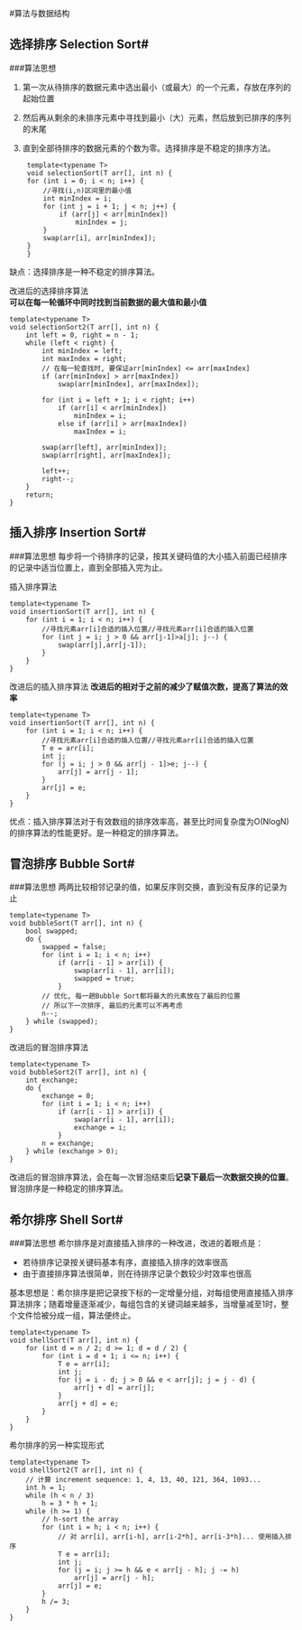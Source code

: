#算法与数据结构

## 选择排序 Selection Sort#
###算法思想
1. 第一次从待排序的数据元素中选出最小（或最大）的一个元素，存放在序列的起始位置
2. 然后再从剩余的未排序元素中寻找到最小（大）元素，然后放到已排序的序列的末尾
3. 直到全部待排序的数据元素的个数为零。选择排序是不稳定的排序方法。

        template<typename T>
        void selectionSort(T arr[], int n) {
    	for (int i = 0; i < n; i++) {
    		//寻找(i,n)区间里的最小值
    		int minIndex = i;
    		for (int j = i + 1; j < n; j++) {
    			if (arr[j] < arr[minIndex])
    				minIndex = j;
    		}
    		swap(arr[i], arr[minIndex]);
    	}
        }
缺点：选择排序是一种不稳定的排序算法。

改进后的选择排序算法  
**可以在每一轮循环中同时找到当前数据的最大值和最小值**
    
    template<typename T>
    void selectionSort2(T arr[], int n) {
    	int left = 0, right = n - 1;
    	while (left < right) {
    		int minIndex = left;
    		int maxIndex = right;
    		// 在每一轮查找时, 要保证arr[minIndex] <= arr[maxIndex]
    		if (arr[minIndex] > arr[maxIndex])
    			swap(arr[minIndex], arr[maxIndex]);
    
    		for (int i = left + 1; i < right; i++)
    			if (arr[i] < arr[minIndex])
    				minIndex = i;
    			else if (arr[i] > arr[maxIndex])
    				maxIndex = i;
    
    		swap(arr[left], arr[minIndex]);
    		swap(arr[right], arr[maxIndex]);
    
    		left++;
    		right--;
    	}
    	return;
    }
  
## 插入排序 Insertion Sort#
###算法思想
每步将一个待排序的记录，按其关键码值的大小插入前面已经排序的记录中适当位置上，直到全部插入完为止。

插入排序算法

    template<typename T>
    void insertionSort(T arr[], int n) {
    	for (int i = 1; i < n; i++) {
    		//寻找元素arr[i]合适的插入位置//寻找元素arr[i]合适的插入位置
    		for (int j = i; j > 0 && arr[j-1]>a[j]; j--) {
    			swap(arr[j],arr[j-1]);
    		}
    	}
    }



改进后的插入排序算法
**改进后的相对于之前的减少了赋值次数，提高了算法的效率**


    template<typename T>
    void insertionSort(T arr[], int n) {
    	for (int i = 1; i < n; i++) {
    		//寻找元素arr[i]合适的插入位置//寻找元素arr[i]合适的插入位置
    		T e = arr[i];
    		int j;
    		for (j = i; j > 0 && arr[j - 1]>e; j--) {
    			arr[j] = arr[j - 1];
    		}
    		arr[j] = e;
    	}
    }
    
优点：插入排序算法对于有效数组的排序效率高，甚至比时间复杂度为O(NlogN)的排序算法的性能更好。是一种稳定的排序算法。


## 冒泡排序 Bubble Sort#
###算法思想
两两比较相邻记录的值，如果反序则交换，直到没有反序的记录为止
    
    template<typename T>
    void bubbleSort(T arr[], int n) {
    	bool swapped;
    	do {
    		swapped = false;
    		for (int i = 1; i < n; i++)
    			if (arr[i - 1] > arr[i]) {
    				swap(arr[i - 1], arr[i]);
    				swapped = true;
    			}
    		// 优化, 每一趟Bubble Sort都将最大的元素放在了最后的位置
    		// 所以下一次排序, 最后的元素可以不再考虑
    		n--;
    	} while (swapped);
    }

改进后的冒泡排序算法

    template<typename T>
    void bubbleSort2(T arr[], int n) {
    	int exchange;
    	do {
    		exchange = 0;
    		for (int i = 1; i < n; i++)
    			if (arr[i - 1] > arr[i]) {
    				swap(arr[i - 1], arr[i]);
    				exchange = i;
    			}
    		n = exchange;
    	} while (exchange > 0);
    }

改进后的冒泡排序算法，会在每一次冒泡结束后**记录下最后一次数据交换的位置**。  
冒泡排序是一种稳定的排序算法。
## 希尔排序 Shell Sort#
###算法思想
希尔排序是对直接插入排序的一种改进，改进的着眼点是：


-  若待排序记录按关键码基本有序，直接插入排序的效率很高
-  由于直接排序算法很简单，则在待排序记录个数较少时效率也很高

基本思想是：希尔排序是把记录按下标的一定增量分组，对每组使用直接插入排序算法排序；随着增量逐渐减少，每组包含的关键词越来越多，当增量减至1时，整个文件恰被分成一组，算法便终止。
    
    template<typename T>
    void shellSort(T arr[], int n) {
    	for (int d = n / 2; d >= 1; d = d / 2) {
    		for (int i = d + 1; i <= n; i++) {
    			T e = arr[i];
    			int j;
    			for (j = i - d; j > 0 && e < arr[j]; j = j - d) {
    				arr[j + d] = arr[j];
    			}
    			arr[j + d] = e;
    		}
    	}
    }


希尔排序的另一种实现形式

    template<typename T>
    void shellSort2(T arr[], int n) {
    	// 计算 increment sequence: 1, 4, 13, 40, 121, 364, 1093...
    	int h = 1;
    	while (h < n / 3)
    		h = 3 * h + 1;
    	while (h >= 1) {
    		// h-sort the array
    		for (int i = h; i < n; i++) {
    			// 对 arr[i], arr[i-h], arr[i-2*h], arr[i-3*h]... 使用插入排序
    			T e = arr[i];
    			int j;
    			for (j = i; j >= h && e < arr[j - h]; j -= h)
    				arr[j] = arr[j - h];
    			arr[j] = e;
    		}
    		h /= 3;
    	}
    }



